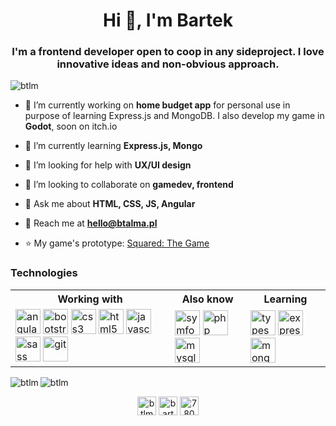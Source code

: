 <h1 align="center">Hi 👋, I'm Bartek</h1>
<h3 align="center">I'm a frontend developer open to coop in any sideproject. I love innovative ideas and non-obvious approach.</h3>

<p align="left"> <img src="https://komarev.com/ghpvc/?username=btlm" alt="btlm" /> </p>

- 🔭 I’m currently working on **home budget app** for personal use in purpose of learning Express.js and MongoDB. I also develop my game in **Godot**, soon on itch.io

- 🌱 I’m currently learning **Express.js, Mongo**

- 🤔 I’m looking for help with **UX/UI design**

- 👯 I’m looking to collaborate on **gamedev, frontend**

- 💬 Ask me about **HTML, CSS, JS, Angular**

- 📧 Reach me at **hello@btalma.pl**

- ⭐ My game's prototype: [Squared: The Game](https://createdwithrum.itch.io/squared-the-game)

<!-- ### Blogs posts -->
<!-- BLOG-POST-LIST:START -->
<!-- BLOG-POST-LIST:END -->

### Technologies

<table>
  <tr>
    <th>Working with</th>
    <th>Also know</th>
    <th>Learning</th>
  </tr>
  <tr>
    <td>
      <img src="https://devicons.github.io/devicon/devicon.git/icons/angularjs/angularjs-original.svg" alt="angularjs" width="40" height="40"/>
      <img src="https://devicons.github.io/devicon/devicon.git/icons/bootstrap/bootstrap-plain.svg" alt="bootstrap" width="40" height="40"/>
      <img src="https://devicons.github.io/devicon/devicon.git/icons/css3/css3-original-wordmark.svg" alt="css3" width="40" height="40"/>
      <img src="https://devicons.github.io/devicon/devicon.git/icons/html5/html5-original-wordmark.svg" alt="html5" width="40" height="40"/>
      <img src="https://devicons.github.io/devicon/devicon.git/icons/javascript/javascript-original.svg" alt="javascript" width="40" height="40"/>
      <img src="https://devicons.github.io/devicon/devicon.git/icons/sass/sass-original.svg" alt="sass" width="40" height="40"/>
      <img src="https://www.vectorlogo.zone/logos/git-scm/git-scm-icon.svg" alt="git" width="40" height="40"/>
    </td>
    <td>
      <img src="https://symfony.com/logos/symfony_black_03.svg" alt="symfony" width="40" height="40"/>
      <img src="https://devicons.github.io/devicon/devicon.git/icons/php/php-original.svg" alt="php" width="40" height="40"/>
      <img src="https://devicons.github.io/devicon/devicon.git/icons/mysql/mysql-original-wordmark.svg" alt="mysql" width="40" height="40"/>
    </td>
    <td>
      <img src="https://devicons.github.io/devicon/devicon.git/icons/typescript/typescript-original.svg" alt="typescript" width="40" height="40"/>
      <img src="https://devicons.github.io/devicon/devicon.git/icons/express/express-original-wordmark.svg" alt="express" width="40" height="40"/>
      <img src="https://devicons.github.io/devicon/devicon.git/icons/mongodb/mongodb-original-wordmark.svg" alt="mongodb" width="40" height="40"/>
    </td>
  </tr>
  </table>


<img align="left" src="https://github-readme-stats.vercel.app/api/top-langs/?username=btlm&layout=compact&hide=html" alt="btlm" />

<img align="center" src="https://github-readme-stats.vercel.app/api?username=btlm&show_icons=true" alt="btlm" />

<p align="center">
<a href="https://dev.to/btlm" target="blank"><img align="center" src="https://cdn.jsdelivr.net/npm/simple-icons@3.0.1/icons/dev-dot-to.svg" alt="btlm" height="30" width="30" /></a>
<a href="https://linkedin.com/in/bartosz-talma" target="blank"><img align="center" src="https://cdn.jsdelivr.net/npm/simple-icons@3.0.1/icons/linkedin.svg" alt="bartosz-talma" height="30" width="30" /></a>
<a href="https://stackoverflow.com/users/7808889" target="blank"><img align="center" src="https://cdn.jsdelivr.net/npm/simple-icons@3.0.1/icons/stackoverflow.svg" alt="7808889" height="30" width="30" /></a>
</p>
